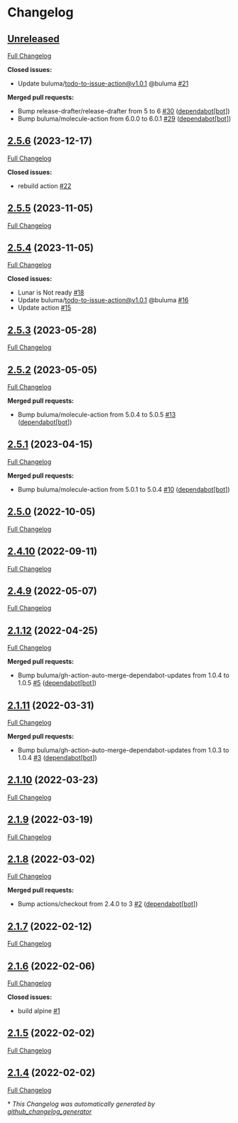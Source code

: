 # Changelog

## [Unreleased](https://github.com/buluma/ansible-role-ansible/tree/HEAD)

[Full Changelog](https://github.com/buluma/ansible-role-ansible/compare/2.5.6...HEAD)

**Closed issues:**

- Update buluma/todo-to-issue-action@v1.0.1 @buluma [\#21](https://github.com/buluma/ansible-role-ansible/issues/21)

**Merged pull requests:**

- Bump release-drafter/release-drafter from 5 to 6 [\#30](https://github.com/buluma/ansible-role-ansible/pull/30) ([dependabot[bot]](https://github.com/apps/dependabot))
- Bump buluma/molecule-action from 6.0.0 to 6.0.1 [\#29](https://github.com/buluma/ansible-role-ansible/pull/29) ([dependabot[bot]](https://github.com/apps/dependabot))

## [2.5.6](https://github.com/buluma/ansible-role-ansible/tree/2.5.6) (2023-12-17)

[Full Changelog](https://github.com/buluma/ansible-role-ansible/compare/2.5.5...2.5.6)

**Closed issues:**

- rebuild action [\#22](https://github.com/buluma/ansible-role-ansible/issues/22)

## [2.5.5](https://github.com/buluma/ansible-role-ansible/tree/2.5.5) (2023-11-05)

[Full Changelog](https://github.com/buluma/ansible-role-ansible/compare/2.5.4...2.5.5)

## [2.5.4](https://github.com/buluma/ansible-role-ansible/tree/2.5.4) (2023-11-05)

[Full Changelog](https://github.com/buluma/ansible-role-ansible/compare/2.5.3...2.5.4)

**Closed issues:**

- Lunar is Not ready [\#18](https://github.com/buluma/ansible-role-ansible/issues/18)
- Update buluma/todo-to-issue-action@v1.0.1 @buluma [\#16](https://github.com/buluma/ansible-role-ansible/issues/16)
- Update action [\#15](https://github.com/buluma/ansible-role-ansible/issues/15)

## [2.5.3](https://github.com/buluma/ansible-role-ansible/tree/2.5.3) (2023-05-28)

[Full Changelog](https://github.com/buluma/ansible-role-ansible/compare/2.5.2...2.5.3)

## [2.5.2](https://github.com/buluma/ansible-role-ansible/tree/2.5.2) (2023-05-05)

[Full Changelog](https://github.com/buluma/ansible-role-ansible/compare/2.5.1...2.5.2)

**Merged pull requests:**

- Bump buluma/molecule-action from 5.0.4 to 5.0.5 [\#13](https://github.com/buluma/ansible-role-ansible/pull/13) ([dependabot[bot]](https://github.com/apps/dependabot))

## [2.5.1](https://github.com/buluma/ansible-role-ansible/tree/2.5.1) (2023-04-15)

[Full Changelog](https://github.com/buluma/ansible-role-ansible/compare/2.5.0...2.5.1)

**Merged pull requests:**

- Bump buluma/molecule-action from 5.0.1 to 5.0.4 [\#10](https://github.com/buluma/ansible-role-ansible/pull/10) ([dependabot[bot]](https://github.com/apps/dependabot))

## [2.5.0](https://github.com/buluma/ansible-role-ansible/tree/2.5.0) (2022-10-05)

[Full Changelog](https://github.com/buluma/ansible-role-ansible/compare/2.4.10...2.5.0)

## [2.4.10](https://github.com/buluma/ansible-role-ansible/tree/2.4.10) (2022-09-11)

[Full Changelog](https://github.com/buluma/ansible-role-ansible/compare/2.4.9...2.4.10)

## [2.4.9](https://github.com/buluma/ansible-role-ansible/tree/2.4.9) (2022-05-07)

[Full Changelog](https://github.com/buluma/ansible-role-ansible/compare/2.1.12...2.4.9)

## [2.1.12](https://github.com/buluma/ansible-role-ansible/tree/2.1.12) (2022-04-25)

[Full Changelog](https://github.com/buluma/ansible-role-ansible/compare/2.1.11...2.1.12)

**Merged pull requests:**

- Bump buluma/gh-action-auto-merge-dependabot-updates from 1.0.4 to 1.0.5 [\#5](https://github.com/buluma/ansible-role-ansible/pull/5) ([dependabot[bot]](https://github.com/apps/dependabot))

## [2.1.11](https://github.com/buluma/ansible-role-ansible/tree/2.1.11) (2022-03-31)

[Full Changelog](https://github.com/buluma/ansible-role-ansible/compare/2.1.10...2.1.11)

**Merged pull requests:**

- Bump buluma/gh-action-auto-merge-dependabot-updates from 1.0.3 to 1.0.4 [\#3](https://github.com/buluma/ansible-role-ansible/pull/3) ([dependabot[bot]](https://github.com/apps/dependabot))

## [2.1.10](https://github.com/buluma/ansible-role-ansible/tree/2.1.10) (2022-03-23)

[Full Changelog](https://github.com/buluma/ansible-role-ansible/compare/2.1.9...2.1.10)

## [2.1.9](https://github.com/buluma/ansible-role-ansible/tree/2.1.9) (2022-03-19)

[Full Changelog](https://github.com/buluma/ansible-role-ansible/compare/2.1.8...2.1.9)

## [2.1.8](https://github.com/buluma/ansible-role-ansible/tree/2.1.8) (2022-03-02)

[Full Changelog](https://github.com/buluma/ansible-role-ansible/compare/2.1.7...2.1.8)

**Merged pull requests:**

- Bump actions/checkout from 2.4.0 to 3 [\#2](https://github.com/buluma/ansible-role-ansible/pull/2) ([dependabot[bot]](https://github.com/apps/dependabot))

## [2.1.7](https://github.com/buluma/ansible-role-ansible/tree/2.1.7) (2022-02-12)

[Full Changelog](https://github.com/buluma/ansible-role-ansible/compare/2.1.6...2.1.7)

## [2.1.6](https://github.com/buluma/ansible-role-ansible/tree/2.1.6) (2022-02-06)

[Full Changelog](https://github.com/buluma/ansible-role-ansible/compare/2.1.5...2.1.6)

**Closed issues:**

- build alpine [\#1](https://github.com/buluma/ansible-role-ansible/issues/1)

## [2.1.5](https://github.com/buluma/ansible-role-ansible/tree/2.1.5) (2022-02-02)

[Full Changelog](https://github.com/buluma/ansible-role-ansible/compare/2.1.4...2.1.5)

## [2.1.4](https://github.com/buluma/ansible-role-ansible/tree/2.1.4) (2022-02-02)

[Full Changelog](https://github.com/buluma/ansible-role-ansible/compare/72bc0c31abb8984a303a228aea8659cc6456c6a0...2.1.4)



\* *This Changelog was automatically generated by [github_changelog_generator](https://github.com/github-changelog-generator/github-changelog-generator)*
